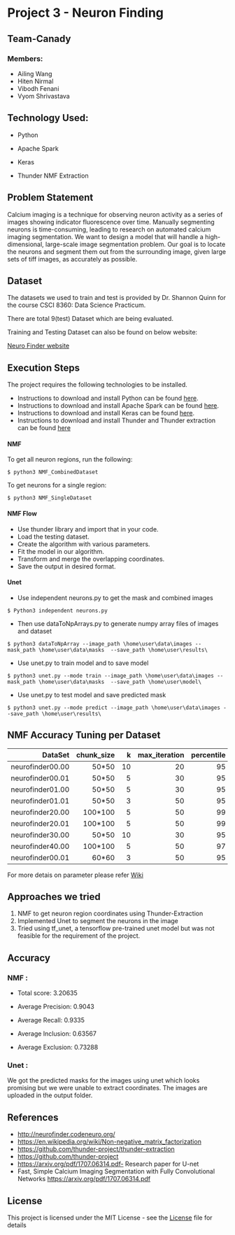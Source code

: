 # Project 3 - Neuron Finding 
## Team-Canady
### Members:
* Ailing Wang
* Hiten Nirmal
* Vibodh Fenani
* Vyom Shrivastava

## Technology Used:
* Python

* Apache Spark

* Keras

* Thunder NMF Extraction

## Problem Statement

Calcium imaging is a technique for observing neuron activity as a series of images showing indicator fluorescence over time. Manually segmenting neurons is time-consuming, leading to research on automated calcium imaging segmentation. We want to design a model that will handle a high-dimensional, large-scale image segmentation problem. Our goal is to locate the neurons and segment them out from the surrounding image, given large sets of tiff images, as accurately as possible.


## Dataset
The datasets we used to train and test is provided by Dr. Shannon Quinn for the course CSCI 8360: Data Science Practicum.

There are total 9(test) Dataset which are being evaluated.

Training and Testing Dataset can also be found on below website:

[Neuro Finder website](http://neurofinder.codeneuro.org/)



## Execution Steps

The project requires the following technologies to be installed.
* Instructions to download and install Python can be found [here](https://www.python.org/).
* Instructions to download and install Apache Spark can be found [here](https://spark.apache.org/docs/latest/).
* Instructions to download and install Keras can be found [here](https://keras.io/).
* Instructions to download and install Thunder and Thunder extraction can be found [here](https://github.com/thunder-project/thunder)

#### NMF
To get all neuron regions, run the following:
```
$ python3 NMF_CombinedDataset
```
To get neurons for a single region:
```
$ python3 NMF_SingleDataset
```
#### NMF Flow

* Use thunder library and import that in your code.
* Load the testing dataset.
* Create the algorithm with various parameters.
* Fit the model in our algorithm.
* Transform and merge the overlapping coordinates.
* Save the output in desired format.

#### Unet
* Use independent neurons.py to get the mask and combined images
```
$ Python3 independent neurons.py
```
* Then use dataToNpArrays.py to generate numpy array files of images and dataset
```
$ python3 dataToNpArray --image_path \home\user\data\images --mask_path \home\user\data\masks  --save_path \home\user\results\
```
* Use unet.py to train model and to save model
```
$ python3 unet.py --mode train --image_path \home\user\data\images --mask_path \home\user\data\masks  --save_path \home\user\model\
```
* Use unet.py to test model and save predicted mask
```
$ python3 unet.py --mode predict --image_path \home\user\data\images --save_path \home\user\results\
```
## NMF Accuracy Tuning per Dataset

| DataSet         | chunk_size    |  k    |max_iteration|percentile|Accuracy|
|----------------:|--------------:|------:|------------:|---------:|-------:|
|neurofinder00.00 | 50*50         | 10    | 20          |95        |  3.0   |
|neurofinder00.01 | 50*50         | 5     | 30          |95        |  3.1   |
|neurofinder01.00 | 50*50         | 5     | 30          |95        |  3.4   |
|neurofinder01.01 | 50*50         | 3     | 50          |95        |  3.1   |
|neurofinder20.00 | 100*100       | 5     | 50          |99        |  3.5   |
|neurofinder20.01 | 100*100       | 5     | 50          |99        |  3.3   |
|neurofinder30.00 | 50*50         | 10    | 30          |95        |  3.0   |
|neurofinder40.00 | 100*100       | 5     | 50          |97        |  3.3   |
|neurofinder00.01 | 60*60         | 3     | 50          |95        |  3.20  |

For more detais on parameter please refer [Wiki](https://github.com/dsp-uga/Canady/blob/master/LICENSE)
    

## Approaches we tried

1) NMF to get neuron region coordinates using Thunder-Extraction
2) Implemented Unet to segment the neurons in the image
3) Tried using tf_unet, a tensorflow pre-trained unet model but was not feasible for the requirement of the project.

## Accuracy
### NMF : 
* Total score: 3.20635

* Average Precision: 0.9043

* Average Recall: 0.9335

* Average Inclusion: 0.63567

* Average Exclusion: 0.73288

### Unet :
We got the predicted masks for the images using unet which looks promising but we were unable to extract coordinates. The images are uploaded in the output folder. 

## References

* http://neurofinder.codeneuro.org/
* https://en.wikipedia.org/wiki/Non-negative_matrix_factorization
* https://github.com/thunder-project/thunder-extraction
* https://github.com/thunder-project
* https://arxiv.org/pdf/1707.06314.pdf- Research paper for U-net
* Fast, Simple Calcium Imaging Segmentation with Fully Convolutional Networks https://arxiv.org/pdf/1707.06314.pdf

## License

This project is licensed under the MIT License - see the [License](https://github.com/dsp-uga/Canady/blob/master/LICENSE) file for details


